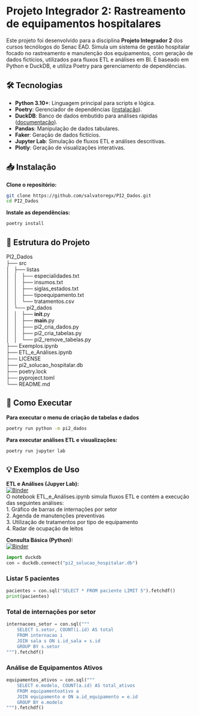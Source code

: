 # Projeto Integrador 2: Rastreamento de equipamentos hospitalares

Este projeto foi desenvolvido para a disciplina **Projeto Integrador 2** dos cursos tecnólogos do Senac EAD. Simula um sistema de gestão hospitalar focado no rastreamento e manutenção dos equipamentos, com geração de dados fictícios, utilizados para fluxos ETL e análises em BI. É baseado em Python e DuckDB, e utiliza Poetry para gerenciamento de dependências.

## 🛠️ Tecnologias

- **Python 3.10+**: Linguagem principal para scripts e lógica.
- **Poetry**: Gerenciador de dependências ([instalação](https://python-poetry.org/docs/)).
- **DuckDB**: Banco de dados embutido para análises rápidas ([documentação](https://duckdb.org/docs/stable/)).
- **Pandas**: Manipulação de dados tabulares.
- **Faker**: Geração de dados fictícios.
- **Jupyter Lab**: Simulação de fluxos ETL e análises descritivas.
- **Plotly**: Geração de visualizações interativas.

## 📥 Instalação

**Clone o repositório:**
```bash
git clone https://github.com/salvatoregx/PI2_Dados.git
cd PI2_Dados
```

**Instale as dependências:**
```bash
poetry install
```

## 📁 Estrutura do Projeto

PI2_Dados \
├── src \
│   ├── listas \
│   │   ├── especialidades.txt \
│   │   ├── insumos.txt \
│   │   ├── siglas_estados.txt \
│   │   ├── tipoequipamento.txt \
│   │   └── tratamentos.csv \
│   └── pi2_dados \
│   │   ├── __init__.py \
│   │   ├── __main__.py \
│   │   ├── pi2_cria_dados.py \
│   │   ├── pi2_cria_tabelas.py \
│   │   └── pi2_remove_tabelas.py \
├── Exemplos.ipynb \
├── ETL_e_Análises.ipynb \
├── LICENSE \
├── pi2_solucao_hospitalar.db \
├── poetry.lock \
├── pyproject.toml \
└── README.md


## 🚀 Como Executar

**Para executar o menu de criação de tabelas e dados**
```bash
poetry run python -m pi2_dados
```

**Para executar análises ETL e visualizações:**
```bash
poetry run jupyter lab
```

## 💡 Exemplos de Uso

**ETL e Análises (Jupyer Lab):** \
[![Binder](https://mybinder.org/badge_logo.svg)](https://mybinder.org/v2/gh/salvatoregx/PI2_Dados/HEAD?urlpath=%2Fdoc%2Ftree%2FETL_e_An%C3%A1lises.ipynb) \
O notebook ETL_e_Análises.ipynb simula fluxos ETL e contém a execução das seguintes análises: \
    1. Gráfico de barras de internações por setor \
    2. Agenda de manutenções preventivas \
    3. Utilização de tratamentos por tipo de equipamento \
    4. Radar de ocupação de leitos
    

**Consulta Básica (Python):** \
[![Binder](https://mybinder.org/badge_logo.svg)](https://mybinder.org/v2/gh/salvatoregx/PI2_Dados/HEAD?urlpath=%2Fdoc%2Ftree%2FExemplos.ipynb)
```python
import duckdb
con = duckdb.connect("pi2_solucao_hospitalar.db")
```

### Listar 5 pacientes
```python
pacientes = con.sql("SELECT * FROM paciente LIMIT 5").fetchdf()
print(pacientes)
```

### Total de internações por setor
```python
internacoes_setor = con.sql("""
    SELECT s.setor, COUNT(i.id) AS total
    FROM internacao i
    JOIN sala s ON i.id_sala = s.id
    GROUP BY s.setor
""").fetchdf()
```

### Análise de Equipamentos Ativos
```python
equipamentos_ativos = con.sql("""
    SELECT e.modelo, COUNT(a.id) AS total_ativos
    FROM equipamentoativo a
    JOIN equipamento e ON a.id_equipamento = e.id
    GROUP BY e.modelo
""").fetchdf()
```
